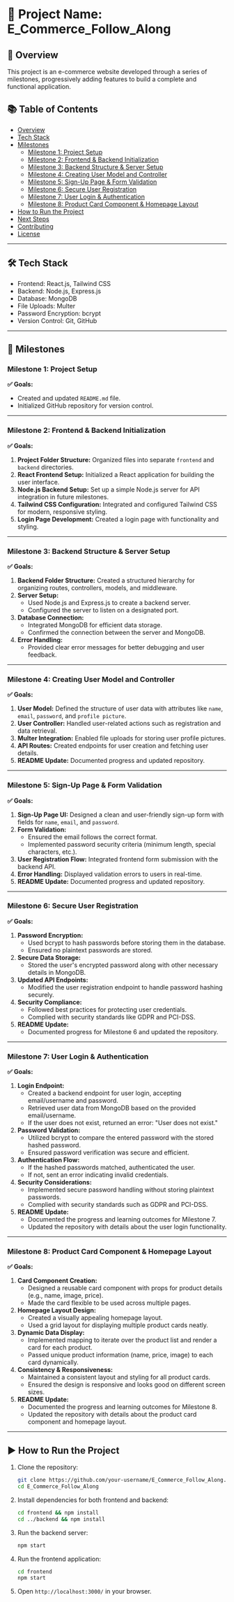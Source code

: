 # 📌 Project Name: E_Commerce_Follow_Along  

## 🚀 Overview  
This project is an e-commerce website developed through a series of milestones, progressively adding features to build a complete and functional application.  

## 📚 Table of Contents  
- [Overview](#-overview)  
- [Tech Stack](#-tech-stack)  
- [Milestones](#-milestones)  
  - [Milestone 1: Project Setup](#milestone-1-project-setup)  
  - [Milestone 2: Frontend & Backend Initialization](#milestone-2-frontend--backend-initialization)  
  - [Milestone 3: Backend Structure & Server Setup](#milestone-3-backend-structure--server-setup)  
  - [Milestone 4: Creating User Model and Controller](#milestone-4-creating-user-model-and-controller)  
  - [Milestone 5: Sign-Up Page & Form Validation](#milestone-5-sign-up-page--form-validation)  
  - [Milestone 6: Secure User Registration](#milestone-6-secure-user-registration)  
  - [Milestone 7: User Login & Authentication](#milestone-7-user-login--authentication)  
  - [Milestone 8: Product Card Component & Homepage Layout](#milestone-8-product-card-component--homepage-layout)  
- [How to Run the Project](#-how-to-run-the-project)  
- [Next Steps](#-next-steps)  
- [Contributing](#-contributing)  
- [License](#-license)  

---

## 🛠 Tech Stack  
- Frontend: React.js, Tailwind CSS  
- Backend: Node.js, Express.js  
- Database: MongoDB  
- File Uploads: Multer  
- Password Encryption: bcrypt  
- Version Control: Git, GitHub  

---

## 📌 Milestones  

### Milestone 1: Project Setup  
**✅ Goals:**  
- Created and updated `README.md` file.  
- Initialized GitHub repository for version control.  

---

### Milestone 2: Frontend & Backend Initialization  
**✅ Goals:**  
1. **Project Folder Structure:** Organized files into separate `frontend` and `backend` directories.  
2. **React Frontend Setup:** Initialized a React application for building the user interface.  
3. **Node.js Backend Setup:** Set up a simple Node.js server for API integration in future milestones.  
4. **Tailwind CSS Configuration:** Integrated and configured Tailwind CSS for modern, responsive styling.  
5. **Login Page Development:** Created a login page with functionality and styling.  

---

### Milestone 3: Backend Structure & Server Setup  
**✅ Goals:**  
1. **Backend Folder Structure:** Created a structured hierarchy for organizing routes, controllers, models, and middleware.  
2. **Server Setup:**  
   - Used Node.js and Express.js to create a backend server.  
   - Configured the server to listen on a designated port.  
3. **Database Connection:**  
   - Integrated MongoDB for efficient data storage.  
   - Confirmed the connection between the server and MongoDB.  
4. **Error Handling:**  
   - Provided clear error messages for better debugging and user feedback.  

---

### Milestone 4: Creating User Model and Controller  
**✅ Goals:**  
1. **User Model:** Defined the structure of user data with attributes like `name`, `email`, `password`, and `profile picture`.  
2. **User Controller:** Handled user-related actions such as registration and data retrieval.  
3. **Multer Integration:** Enabled file uploads for storing user profile pictures.  
4. **API Routes:** Created endpoints for user creation and fetching user details.  
5. **README Update:** Documented progress and updated repository.  

---

### Milestone 5: Sign-Up Page & Form Validation  
**✅ Goals:**  
1. **Sign-Up Page UI:** Designed a clean and user-friendly sign-up form with fields for `name`, `email`, and `password`.  
2. **Form Validation:**  
   - Ensured the email follows the correct format.  
   - Implemented password security criteria (minimum length, special characters, etc.).  
3. **User Registration Flow:** Integrated frontend form submission with the backend API.  
4. **Error Handling:** Displayed validation errors to users in real-time.  
5. **README Update:** Documented progress and updated repository.  

---

### Milestone 6: Secure User Registration  
**✅ Goals:**  
1. **Password Encryption:**  
   - Used bcrypt to hash passwords before storing them in the database.  
   - Ensured no plaintext passwords are stored.  
2. **Secure Data Storage:**  
   - Stored the user's encrypted password along with other necessary details in MongoDB.  
3. **Updated API Endpoints:**  
   - Modified the user registration endpoint to handle password hashing securely.  
4. **Security Compliance:**  
   - Followed best practices for protecting user credentials.  
   - Complied with security standards like GDPR and PCI-DSS.  
5. **README Update:**  
   - Documented progress for Milestone 6 and updated the repository.  

---

### Milestone 7: User Login & Authentication  
**✅ Goals:**  
1. **Login Endpoint:**  
   - Created a backend endpoint for user login, accepting email/username and password.  
   - Retrieved user data from MongoDB based on the provided email/username.  
   - If the user does not exist, returned an error: "User does not exist."  
2. **Password Validation:**  
   - Utilized bcrypt to compare the entered password with the stored hashed password.  
   - Ensured password verification was secure and efficient.  
3. **Authentication Flow:**  
   - If the hashed passwords matched, authenticated the user.  
   - If not, sent an error indicating invalid credentials.  
4. **Security Considerations:**  
   - Implemented secure password handling without storing plaintext passwords.  
   - Complied with security standards such as GDPR and PCI-DSS.  
5. **README Update:**  
   - Documented the progress and learning outcomes for Milestone 7.  
   - Updated the repository with details about the user login functionality.  

---

### Milestone 8: Product Card Component & Homepage Layout  
**✅ Goals:**  
1. **Card Component Creation:**  
   - Designed a reusable card component with props for product details (e.g., name, image, price).  
   - Made the card flexible to be used across multiple pages.  
2. **Homepage Layout Design:**  
   - Created a visually appealing homepage layout.  
   - Used a grid layout for displaying multiple product cards neatly.  
3. **Dynamic Data Display:**  
   - Implemented mapping to iterate over the product list and render a card for each product.  
   - Passed unique product information (name, price, image) to each card dynamically.  
4. **Consistency & Responsiveness:**  
   - Maintained a consistent layout and styling for all product cards.  
   - Ensured the design is responsive and looks good on different screen sizes.  
5. **README Update:**  
   - Documented the progress and learning outcomes for Milestone 8.  
   - Updated the repository with details about the product card component and homepage layout.  

---

## ▶ How to Run the Project  
1. Clone the repository:  
   ```bash
   git clone https://github.com/your-username/E_Commerce_Follow_Along.git
   cd E_Commerce_Follow_Along
   ```
2. Install dependencies for both frontend and backend:  
   ```bash
   cd frontend && npm install
   cd ../backend && npm install
   ```
3. Run the backend server:  
   ```bash
   npm start
   ```
4. Run the frontend application:  
   ```bash
   cd frontend
   npm start
   ```
5. Open `http://localhost:3000/` in your browser.  